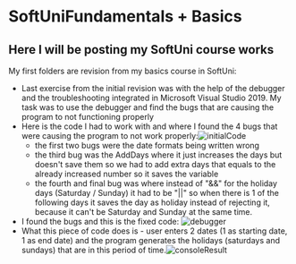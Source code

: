 # SoftUniFundamentals + Basics
Here I will be posting my SoftUni course works
------------------------------------------------------
My first folders are revision from my basics course in SoftUni:<br/>
 - Last exercise from the initial revision was with the help of the debugger and the troubleshooting integrated in Microsoft Visual Studio 2019. My task was to use the debugger and find the bugs that are causing the program to not functioning properly<br/>
 - Here is the code I had to work with and where I found the 4 bugs that were causing the program to not work properly:![initialCode](https://user-images.githubusercontent.com/102831846/169688670-9a8df9d6-38dd-4b65-9f4e-2cf078443634.png)
   - the first two bugs were the date formats being written wrong 
   - the third bug was the AddDays where it just increases the days but doesn't save them so we had to add extra days that equals to the already increased number so it saves the variable
   - the fourth and final bug was where instead of "&&" for the holiday days (Saturday / Sunday) it had to be "||" so when there is 1 of the following days it saves the day as holiday instead of rejecting it, because it can't be Saturday and Sunday at the same time.
 - I found the bugs and this is the fixed code:
![debugger](https://user-images.githubusercontent.com/102831846/169687915-a26ca3b6-d74a-4864-9097-66e56e78a806.png)
 - What this piece of code does is - user enters 2 dates (1 as starting date, 1 as end date) and the program generates the holidays (saturdays and sundays) that are in this period of time.![consoleResult](https://user-images.githubusercontent.com/102831846/169688269-39daeb45-73bd-4eac-871f-3642b4863475.png)
